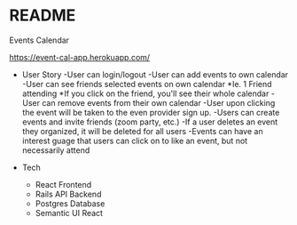 # README

Events Calendar

https://event-cal-app.herokuapp.com/


 - User Story 
    -User can login/logout 
    -User can add events to own calendar 
    -User can see friends selected events on own calendar 
        *Ie. 1 Friend attending *If you click on the friend, you'll see their whole calendar
    -User can remove events from their own calendar 
    -User upon clicking the event will be taken to the even provider sign up. 
    -Users can create events and invite friends (zoom party, etc.) 
    -If a user deletes an event they organized, it will be deleted for all users 
    -Events can have an interest guage that users can click on to like an event, but not necessarily attend



  - Tech

    - React Frontend
    - Rails API Backend
    - Postgres Database
    - Semantic UI React

